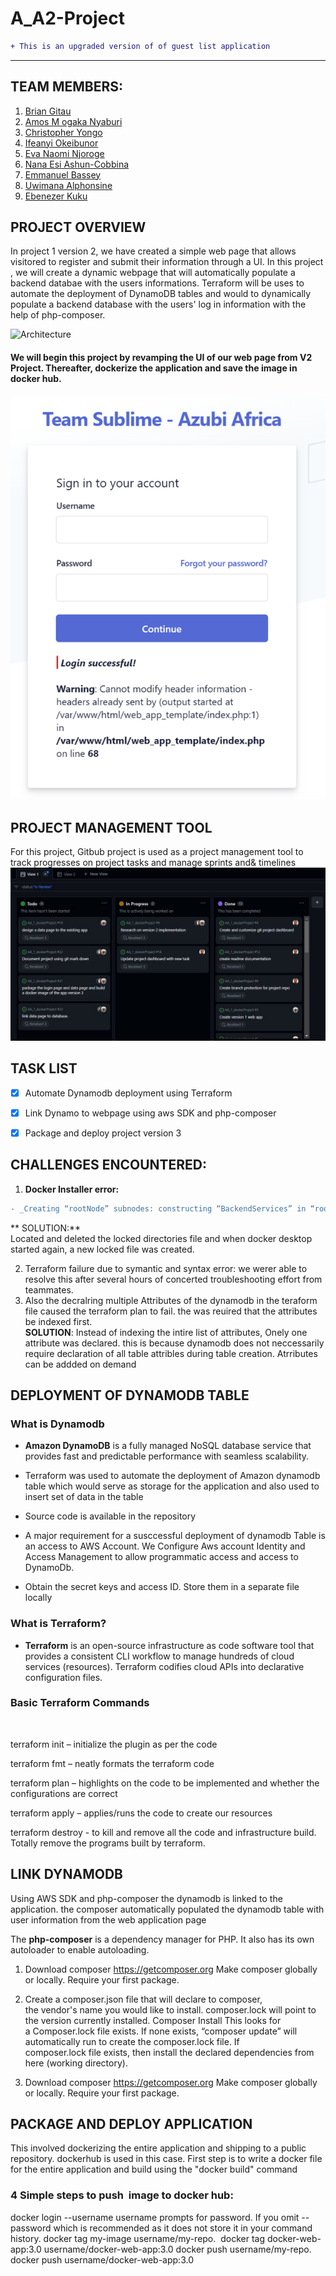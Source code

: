 # A_A2-Project
```diff
+ This is an upgraded version of of guest list application
```
--- 
## TEAM MEMBERS:

1. [Brian Gitau](https://www.linkedin.com/in/brian-gitau-520430137/)
2. [Amos M ogaka Nyaburi](https://www.linkedin.com/in/amos-nyaburi/)
3. [Christopher Yongo](https://www.linkedin.com/in/chris-yongo-a6178527/)
4. [Ifeanyi Okeibunor](https://www.linkedin.com/in/ifeanyi-ambrose-okeibunor/)
4. [Eva Naomi Njoroge](https://www.linkedin.com/in/eva-naomi-njoroge-ab26944b/)
5. [Nana Esi Ashun-Cobbina](https://www.linkedin.com/in/nana-esi-a-2341aa157/)
6. [Emmanuel Bassey](https://www.linkedin.com/in/drillebassey/)
7. [Uwimana Alphonsine](https://www.linkedin.com/in/uwimana-alphonsine-90023b108/)
8. [Ebenezer Kuku](https://www.linkedin.com/in/thekukuebenezer/)


## PROJECT OVERVIEW
In project 1 version 2, we have created a simple web page that allows visitored to register and submit their information through a UI. In this project , we will create a dynamic webpage that will automatically populate a backend databae with the users informations. Terraform will be uses to automate the deployment of DynamoDB tables and would to dynamically populate a backend database with the users' log in information with the help of php-composer.

![Architecture](https://user-images.githubusercontent.com/104580680/235295691-9b1091e2-1236-4065-a836-753ab7051895.JPG)

#### We will begin this project by revamping the UI of our web page from V2 Project. Thereafter, dockerize the  application and save the image in docker hub.
![Architecture](/artifacts/login%20page.png)

## PROJECT MANAGEMENT TOOL
 For this project, Gitbub project is used as a project management tool to track progresses on project tasks and manage sprints and& timelines
![project](/artifacts/github%20project.JPG)
   
## TASK LIST
- [x] Automate Dynamodb deployment using Terraform
- [x] Link Dynamo to webpage using aws SDK and php-composer
- [x] Package and deploy project version 3  


## CHALLENGES ENCOUNTERED:
1. **Docker Installer error:** <br>
```diff
- _Creating “rootNode” subnodes: constructing “BackendServices” in “rootNode”: writing locks to lock-directories: reading path to AppData\Roaming\Docker\locked-directories: parsing JSON: invalid character "\x00". looking for the beginning of value_
```
** SOLUTION:**<br>
 Located and deleted the locked directories file and when docker desktop started again, a new locked file was created.
 
2. Terraform failure due to symantic and syntax error: we werer able to resolve this after several hours of concerted troubleshooting effort from teammates.
3. Also the decralring multiple Attributes of the dynamodb in the teraform file caused the terraform plan to fail. the was reuired that the attributes be indexed first. <br>
**SOLUTION**: Instead of indexing the intire list of attributes, Onely one attribute was declared. this is because dynamodb does not neccessarily require declaration of all table attribles during table creation. Atrributes can be addded on demand

## DEPLOYMENT OF DYNAMODB TABLE
### What is Dynamodb
* **Amazon DynamoDB** is a fully managed NoSQL database service that provides fast and predictable performance with seamless scalability.
* Terraform was used to automate the deployment of Amazon dynamodb table which would serve as storage for the application and also used to insert set of data in the table
* Source code is available in the repository
* A major requirement for a susccessful deployment of dynamodb Table is an access to AWS Account. We Configure Aws account Identity and Access Management to allow programmatic access and access to DynamoDb.

* Obtain the secret keys and access ID. Store them in a separate file locally

### What is Terraform?
* **Terraform** is an open-source infrastructure as code software tool that provides a consistent CLI workflow to manage hundreds of cloud services (resources). Terraform codifies cloud APIs into declarative configuration files.

### Basic Terraform Commands
<html>
<body>
 <p><p>terraform init  – initialize the plugin as per the code</p>
 <p>terraform fmt      – neatly formats the terraform code</p>
 <p>terraform plan     – highlights on the code to be implemented and whether the configurations are correct</p>
 <p>terraform apply    – applies/runs the code to create our resources</p>
 <p>terraform destroy  - to kill and remove all the code and infrastructure build. Totally remove the programs built by terraform.</p> 
</body>
</html>

## LINK DYNAMODB
Using AWS SDK and php-composer the dynamodb is linked to the application. the composer automatically populated the dynamodb table with user information from the web application  page

The **php-composer** is a dependency manager for PHP. It also has its own autoloader to enable autoloading.
1. Download composer https://getcomposer.org
Make composer globally or locally.
Require your first package.
2. Create a composer.json file that will declare to composer, the vendor's name you would like to install.
composer.lock will point to the version currently installed.
Composer Install
This looks for a Composer.lock file exists. If none exists, “composer update” will automatically run to create the composer.lock file. If composer.lock file exists, then install the declared dependencies from here (working directory).

1. Download composer https://getcomposer.org
Make composer globally or locally.
Require your first package.

## PACKAGE AND DEPLOY APPLICATION
This involved dockerizing the entire application and shipping to a public repository. dockerhub is used in this case.
First step is to write a docker file for the entire application and build  using the "docker build" command

### 4 Simple steps to push  image to docker hub:
docker login --username username
prompts for password. If you omit --password which is recommended as it does not store it in your command history.
docker tag my-image username/my-repo. 
docker tag docker-web-app:3.0 username/docker-web-app:3.0
docker push username/my-repo.
docker push username/docker-web-app:3.0



